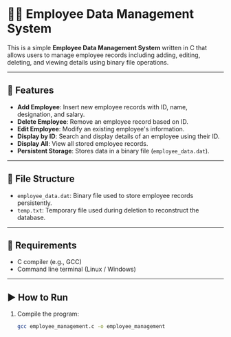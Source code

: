 # 🧑‍💼 Employee Data Management System

This is a simple **Employee Data Management System** written in C that allows users to manage employee records including adding, editing, deleting, and viewing details using binary file operations.

---

## 🚀 Features

- **Add Employee**: Insert new employee records with ID, name, designation, and salary.
- **Delete Employee**: Remove an employee record based on ID.
- **Edit Employee**: Modify an existing employee's information.
- **Display by ID**: Search and display details of an employee using their ID.
- **Display All**: View all stored employee records.
- **Persistent Storage**: Stores data in a binary file (`employee_data.dat`).

---

## 📁 File Structure

- `employee_data.dat`: Binary file used to store employee records persistently.
- `temp.txt`: Temporary file used during deletion to reconstruct the database.

---

## 🧰 Requirements

- C compiler (e.g., GCC)
- Command line terminal (Linux / Windows)

---

## ▶️ How to Run

1. Compile the program:
   ```bash
   gcc employee_management.c -o employee_management
